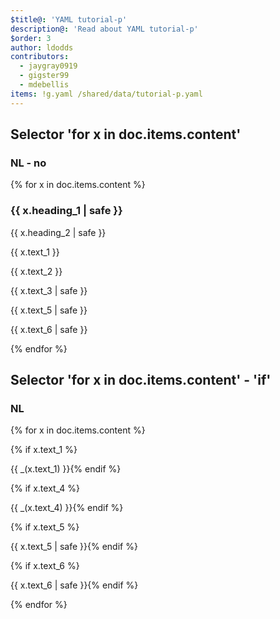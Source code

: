 ```yaml
---
$title@: 'YAML tutorial-p'
description@: 'Read about YAML tutorial-p'
$order: 3
author: ldodds
contributors:
  - jaygray0919
  - gigster99
  - mdebellis
items: !g.yaml /shared/data/tutorial-p.yaml
---
```


## Selector 'for x in doc.items.content'

### NL - no

{% for x in doc.items.content %}
  <div class="">
    <h3 class="">{{ x.heading_1 | safe }}</h3>
     <p class="">{{ x.heading_2 | safe }}</p>
     <p class="">{{ x.text_1 }}</p>
     <p class="">{{ x.text_2 }}</p>
     <p class="">{{ x.text_3 | safe }}</p>
     <p class="">{{ x.text_5 | safe }}</p>
     <p class="">{{ x.text_6 | safe }}</p>
  </div>
{% endfor %}


## Selector 'for x in doc.items.content' - 'if'

### NL

{% for x in doc.items.content %}
  <div class="">
    {% if x.text_1 %}<p class="">{{ _(x.text_1) }}{% endif %}</p>
    {% if x.text_4 %}<p class="">{{ _(x.text_4) }}{% endif %}</p>
    {% if x.text_5 %}<p class="">{{ x.text_5 | safe }}{% endif %}</p>
    {% if x.text_6 %}<p class="">{{ x.text_6 | safe }}{% endif %}</p>
  </div>
{% endfor %}

